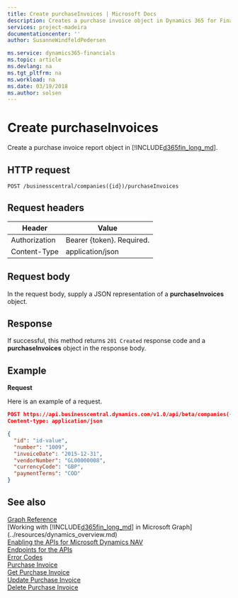 ```yaml
---
title: Create purchaseInvoices | Microsoft Docs
description: Creates a purchase invoice object in Dynamics 365 for Financials.
services: project-madeira
documentationcenter: ''
author: SusanneWindfeldPedersen

ms.service: dynamics365-financials
ms.topic: article
ms.devlang: na
ms.tgt_pltfrm: na
ms.workload: na
ms.date: 03/19/2018
ms.author: solsen
---
```


# Create purchaseInvoices
Create a purchase invoice report object in [!INCLUDE[d365fin_long_md](../../includes/d365fin_long_md.md)].

## HTTP request

```
POST /businesscentral/companies({id})/purchaseInvoices
```

## Request headers

|Header         |Value                        |
|---------------|-----------------------------|
|Authorization  |Bearer {token}. Required.    |
|Content-Type   |application/json             |

## Request body
In the request body, supply a JSON representation of a **purchaseInvoices** object.

## Response
If successful, this method returns ```201 Created``` response code and a **purchaseInvoices** object in the response body.

## Example

**Request**

Here is an example of a request.

```json
POST https://api.businesscentral.dynamics.com/v1.0/api/beta/companies({id})/purchaseInvoices
Content-type: application/json

{
  "id": "id-value",
  "number": "1009",
  "invoiceDate": "2015-12-31",
  "vendorNumber": "GL00000008",
  "currencyCode": "GBP",
  "paymentTerms": "COD"
}
```

## See also
[Graph Reference](../api/dynamics_graph_reference.md)  
[Working with [!INCLUDE[d365fin_long_md](../../includes/d365fin_long_md.md)] in Microsoft Graph](../resources/dynamics_overview.md)  
[Enabling the APIs for Microsoft Dynamics NAV](../../enabling-apis-for-dynamics-nav.md)  
[Endpoints for the APIs](../../endpoints-apis-for-dynamics.md)  
[Error Codes](../dynamics_error_codes.md)  
[Purchase Invoice](../resources/dynamics_purchaseinvoice.md)  
[Get Purchase Invoice](../api/dynamics_purchaseinvoice_get.md)  
[Update Purchase Invoice](../api/dynamics_purchaseinvoice_update.md)  
[Delete Purchase Invoice](../api/dynamics_purchaseinvoice_delete.md)  